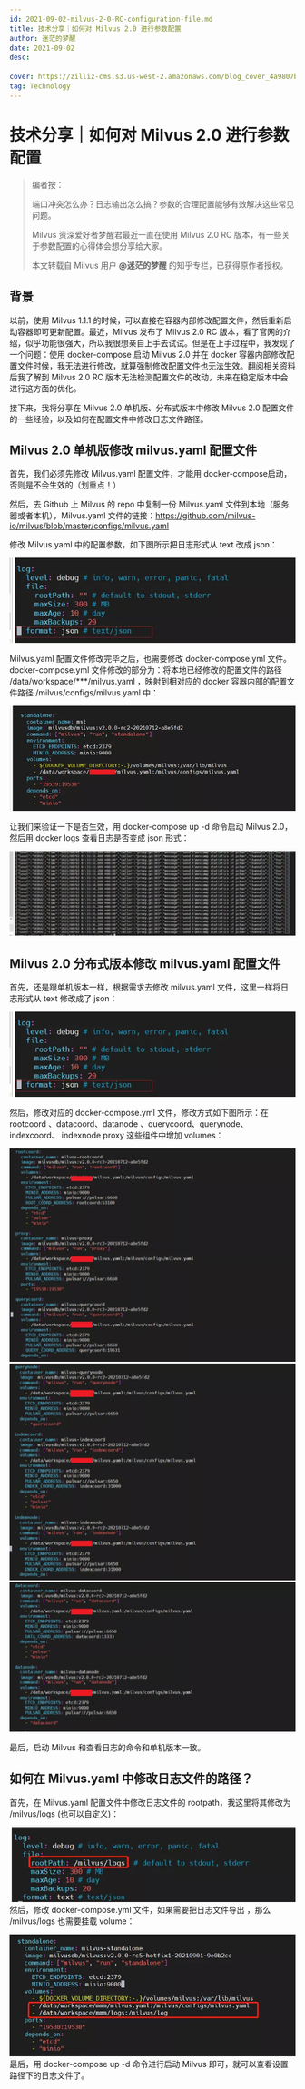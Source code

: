 ```yaml
---
id: 2021-09-02-milvus-2-0-RC-configuration-file.md
title: 技术分享｜如何对 Milvus 2.0 进行参数配置
author: 迷茫的梦醒
date: 2021-09-02
desc:

cover: https://zilliz-cms.s3.us-west-2.amazonaws.com/blog_cover_4a9807b9e0.png
tag: Technology
---
```




# 技术分享｜如何对 Milvus 2.0 进行参数配置

> 编者按：
>
> 端口冲突怎么办？日志输出怎么搞？参数的合理配置能够有效解决这些常见问题。
>
> Milvus 资深爱好者梦醒君最近一直在使用 Milvus 2.0 RC 版本，有一些关于参数配置的心得体会想分享给大家。
>
> 本文转载自 Milvus 用户 **@迷茫的梦醒** 的知乎专栏，已获得原作者授权。

## 背景

以前，使用 Milvus 1.1.1 的时候，可以直接在容器内部修改配置文件，然后重新启动容器即可更新配置。最近，Milvus 发布了 Milvus 2.0 RC 版本，看了官网的介绍，似乎功能很强大，所以我很想亲自上手去试试。但是在上手过程中，我发现了一个问题：使用 docker-compose 启动 Milvus 2.0 并在 docker 容器内部修改配置文件时候，我无法进行修改，就算强制修改配置文件也无法生效。翻阅相关资料后我了解到 Milvus 2.0 RC 版本无法检测配置文件的改动，未来在稳定版本中会进行这方面的优化。

接下来，我将分享在 Milvus 2.0 单机版、分布式版本中修改 Milvus 2.0 配置文件的一些经验，以及如何在配置文件中修改日志文件路径。

## Milvus 2.0 单机版修改 milvus.yaml 配置文件

首先，我们必须先修改 Milvus.yaml 配置文件，才能用 docker-compose启动，否则是不会生效的（划重点！）

然后，去 Github 上 Milvus 的 repo 中复制一份 Milvus.yaml 文件到本地（服务器或者本机），Milvus.yaml 文件的链接：https://github.com/milvus-io/milvus/blob/master/configs/milvus.yaml

修改 Milvus.yaml 中的配置参数，如下图所示把日志形式从 text 改成 json：

![1](../assets/0902/1.png)

Milvus.yaml 配置文件修改完毕之后，也需要修改 docker-compose.yml 文件。docker-compose.yml 文件修改的部分为：将本地已经修改的配置文件的路径 /data/workspace/***/milvus.yaml ，映射到相对应的 docker 容器内部的配置文件路径 /milvus/configs/milvus.yaml 中：

![2](../assets/0902/2.png)

让我们来验证一下是否生效，用 docker-compose up -d 命令启动 Milvus 2.0，然后用 docker logs 查看日志是否变成 json 形式：

![3](../assets/0902/3.png)

## Milvus 2.0 分布式版本修改 milvus.yaml 配置文件

首先，还是跟单机版本一样，根据需求去修改 milvus.yaml 文件，这里一样将日志形式从 text 修改成了 json：

![4](../assets/0902/4.png)

然后，修改对应的 docker-compose.yml 文件，修改方式如下图所示：在 rootcoord 、datacoord、datanode 、querycoord、querynode、 indexcoord、 indexnode proxy 这些组件中增加 volumes：

![5](../assets/0902/5.png)
![6](../assets/0902/6.png)
![7](../assets/0902/7.png)

最后，启动 Milvus 和查看日志的命令和单机版本一致。


## 如何在 Milvus.yaml 中修改日志文件的路径？

首先，在 Milvus.yaml 配置文件中修改日志文件的 rootpath，我这里将其修改为 /milvus/logs (也可以自定义)：

![8](../assets/0902/8.png)
然后，修改 docker-compose.yml 文件，如果需要把日志文件导出 ，那么 /milvus/logs 也需要挂载 volume：

![9](../assets/0902/9.png)
最后，用 docker-compose up -d 命令进行启动 Milvus 即可，就可以查看设置路径下的日志文件了。
